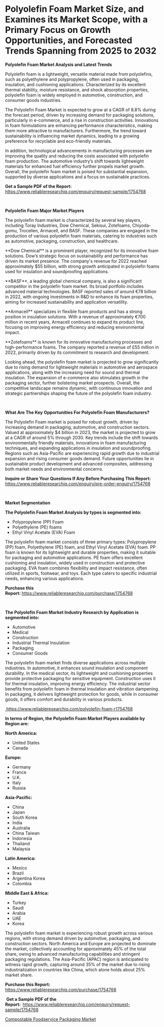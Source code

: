 <p><h1>Polyolefin Foam Market Size, and Examines its Market Scope, with a Primary Focus on Growth Opportunities, and Forecasted Trends Spanning from 2025 to 2032</h1></p><p><strong>Polyolefin Foam Market Analysis and Latest Trends</strong></p>
<p><p>Polyolefin foam is a lightweight, versatile material made from polyolefins, such as polyethylene and polypropylene, often used in packaging, insulation, and cushioning applications. Characterized by its excellent thermal stability, moisture resistance, and shock absorption properties, polyolefin foam is widely employed in automotive, construction, and consumer goods industries. </p><p>The Polyolefin Foam Market is expected to grow at a CAGR of 8.8% during the forecast period, driven by increasing demand for packaging solutions, particularly in e-commerce, and a rise in construction activities. Innovations in foam formulations are enhancing performance characteristics, making them more attractive to manufacturers. Furthermore, the trend toward sustainability is influencing market dynamics, leading to a growing preference for recyclable and eco-friendly materials. </p><p>In addition, technological advancements in manufacturing processes are improving the quality and reducing the costs associated with polyolefin foam production. The automotive industry’s shift towards lightweight materials for enhanced fuel efficiency further propels market growth. Overall, the polyolefin foam market is poised for substantial expansion, supported by diverse applications and a focus on sustainable practices.</p></p>
<p><strong>Get a Sample PDF of the Report:&nbsp;</strong> <a href="https://www.reliableresearchiq.com/enquiry/request-sample/1754768?utm_campaign=2265&utm_medium=2&utm_source=Github&utm_content=ia&utm_term=01042025&utm_id=polyolefin-foam">https://www.reliableresearchiq.com/enquiry/request-sample/1754768</a></p>
<p>&nbsp;</p>
<p><strong>Polyolefin Foam Major Market Players</strong></p>
<p><p>The polyolefin foam market is characterized by several key players, including Toray Industries, Dow Chemical, Sekisui, Zotefoams, Chiyoda-gomu, Trocellen, Armacell, and BASF. These companies are engaged in the production of various polyolefin foam materials, catering to industries such as automotive, packaging, construction, and healthcare.</p><p>**Dow Chemical** is a prominent player, recognized for its innovative foam solutions. Dow’s strategic focus on sustainability and performance has driven its market presence. The company's revenue for 2022 reached approximately $55 billion, with strong growth anticipated in polyolefin foams used for insulation and soundproofing applications.</p><p>**BASF**, a leading global chemical company, is also a significant competitor in the polyolefin foam market. Its broad portfolio includes advanced material technologies. BASF reported sales of around €78 billion in 2022, with ongoing investments in R&D to enhance its foam properties, aiming for increased sustainability and application versatility.</p><p>**Armacell** specializes in flexible foam products and has a strong position in insulation solutions. With a revenue of approximately €700 million in recent years, Armacell continues to expand its product line, focusing on improving energy efficiency and reducing environmental impact.</p><p>**Zotefoams** is known for its innovative manufacturing processes and high-performance foams. The company reported a revenue of £55 million in 2022, primarily driven by its commitment to research and development.</p><p>Looking ahead, the polyolefin foam market is projected to grow significantly due to rising demand for lightweight materials in automotive and aerospace applications, along with the increasing need for sound and thermal insulation. The expansion of e-commerce also stimulates growth in the packaging sector, further bolstering market prospects. Overall, the competitive landscape remains dynamic, with continuous innovation and strategic partnerships shaping the future of the polyolefin foam industry.</p></p>
<p>&nbsp;</p>
<p><strong>What Are The Key Opportunities For Polyolefin Foam Manufacturers?</strong></p>
<p><p>The Polyolefin Foam market is poised for robust growth, driven by increasing demand in packaging, automotive, and construction sectors. Valued at approximately $4 billion in 2023, the market is projected to grow at a CAGR of around 5% through 2030. Key trends include the shift towards environmentally friendly materials, innovations in foam manufacturing techniques, and expanding applications in insulation and soundproofing. Regions such as Asia-Pacific are experiencing rapid growth due to industrial expansion and rising consumer goods demand. Future opportunities lie in sustainable product development and advanced composites, addressing both market needs and environmental concerns.</p></p>
<p><strong>Inquire or Share Your Questions If Any Before Purchasing This Report:</strong> <a href="https://www.reliableresearchiq.com/enquiry/pre-order-enquiry/1754768?utm_campaign=2265&utm_medium=2&utm_source=Github&utm_content=ia&utm_term=01042025&utm_id=polyolefin-foam">https://www.reliableresearchiq.com/enquiry/pre-order-enquiry/1754768</a></p>
<p>&nbsp;</p>
<p><strong>Market Segmentation</strong></p>
<p><strong>The Polyolefin Foam Market Analysis by types is segmented into:</strong></p>
<p><ul><li>Polypropylene (PP) Foam</li><li>Polyethylene (PE) foams</li><li>Ethyl Vinyl Acetate (EVA) Foam</li></ul></p>
<p><p>The polyolefin foam market consists of three primary types: Polypropylene (PP) foam, Polyethylene (PE) foam, and Ethyl Vinyl Acetate (EVA) foam. PP foam is known for its lightweight and durable properties, making it suitable for packaging and automotive applications. PE foam offers excellent cushioning and insulation, widely used in construction and protective packaging. EVA foam combines flexibility and impact resistance, often utilized in sports, footwear, and toys. Each type caters to specific industrial needs, enhancing various applications.</p></p>
<p><strong>Purchase this Report:&nbsp;</strong><a href="https://www.reliableresearchiq.com/purchase/1754768?utm_campaign=2265&utm_medium=2&utm_source=Github&utm_content=ia&utm_term=01042025&utm_id=polyolefin-foam">https://www.reliableresearchiq.com/purchase/1754768</a></p>
<p>&nbsp;</p>
<p><strong>The Polyolefin Foam Market Industry Research by Application is segmented into:</strong></p>
<p><ul><li>Automotive</li><li>Medical</li><li>Construction</li><li>Industrial Thermal Insulation</li><li>Packaging</li><li>Consumer Goods</li></ul></p>
<p><p>The polyolefin foam market finds diverse applications across multiple industries. In automotive, it enhances sound insulation and component durability. In the medical sector, its lightweight and cushioning properties provide protective packaging for sensitive equipment. Construction uses it for thermal insulation, improving energy efficiency. The industrial sector benefits from polyolefin foam in thermal insulation and vibration dampening. In packaging, it delivers lightweight protection for goods, while in consumer goods, it offers comfort and durability in various products.</p></p>
<p><a href="https://www.reliableresearchiq.com/polyolefin-foam-r1754768?utm_campaign=2265&utm_medium=2&utm_source=Github&utm_content=ia&utm_term=01042025&utm_id=polyolefin-foam">&nbsp;https://www.reliableresearchiq.com/polyolefin-foam-r1754768</a></p>
<p><strong>In terms of Region, the Polyolefin Foam Market Players available by Region are:</strong></p>
<p>
    <p> <strong> North America: </strong>
        <ul>
            <li>United States</li>
            <li>Canada</li>
        </ul>
        </p> 
    <p> <strong> Europe: </strong>
        <ul>
            <li>Germany</li>
            <li>France</li>
            <li>U.K.</li>
            <li>Italy</li>
            <li>Russia</li>
        </ul>
        </p> 
    <p> <strong> Asia-Pacific: </strong>
        <ul>
            <li>China</li>
            <li>Japan</li>
            <li>South Korea</li>
            <li>India</li>
            <li>Australia</li>
            <li>China Taiwan</li>
            <li>Indonesia</li>
            <li>Thailand</li>
            <li>Malaysia</li>
        </ul>
        </p> 
    <p> <strong> Latin America: </strong>
        <ul>
            <li>Mexico</li>
            <li>Brazil</li>
            <li>Argentina Korea</li>
            <li>Colombia</li>
        </ul>
        </p> 
    <p> <strong> Middle East & Africa: </strong>
        <ul>
            <li>Turkey</li>
            <li>Saudi</li>
            <li>Arabia</li>
            <li>UAE</li>
            <li>Korea</li>
        </ul>
    </p>
    </p>
<p><p>The polyolefin foam market is experiencing robust growth across various regions, with strong demand driven by automotive, packaging, and construction sectors. North America and Europe are projected to dominate the market, collectively accounting for approximately 45% of the total share, owing to advanced manufacturing capabilities and stringent packaging regulations. The Asia-Pacific (APAC) region is anticipated to witness rapid growth, capturing around 35% of the market due to rising industrialization in countries like China, which alone holds about 25% market share.</p></p>
<p><strong>Purchase this Report: </strong><a href="https://www.reliableresearchiq.com/purchase/1754768?utm_campaign=2265&utm_medium=2&utm_source=Github&utm_content=ia&utm_term=01042025&utm_id=polyolefin-foam">https://www.reliableresearchiq.com/purchase/1754768</a></p>
<p>&nbsp;<strong>Get a Sample PDF of the Report:&nbsp;&nbsp;</strong><a href="https://www.reliableresearchiq.com/enquiry/request-sample/1754768?utm_campaign=2265&utm_medium=2&utm_source=Github&utm_content=ia&utm_term=01042025&utm_id=polyolefin-foam">https://www.reliableresearchiq.com/enquiry/request-sample/1754768</a></p>
<p><strong></strong></p>
<p><p><a href="https://github.com/rosamariarocque98/Market-Research-Report-List-1/blob/main/compostable-foodservice-packaging-market.md?utm_campaign=2265&utm_medium=2&utm_source=Github&utm_content=ia&utm_term=01042025&utm_id=polyolefin-foam">Compostable Foodservice Packaging Market</a></p></p>